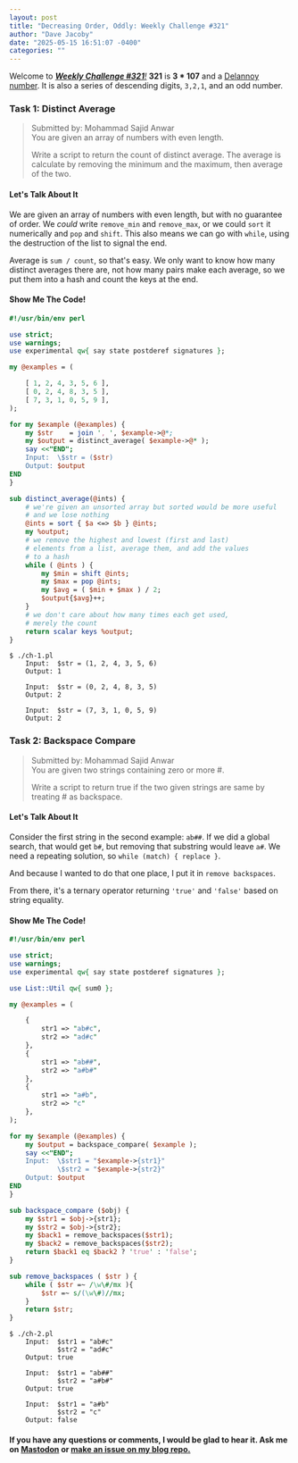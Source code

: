 ```yaml
---
layout: post
title: "Decreasing Order, Oddly: Weekly Challenge #321"
author: "Dave Jacoby"
date: "2025-05-15 16:51:07 -0400"
categories: ""
---
```


Welcome to [_**Weekly Challenge #321**!_](https://theweeklychallenge.org/blog/perl-weekly-challenge-321/) **321** is **3 * 107** and a [Delannoy number](https://en.wikipedia.org/wiki/Delannoy_number). It is also a series of descending digits, `3,2,1`, and an odd number.

### Task 1: Distinct Average

> Submitted by: Mohammad Sajid Anwar  
> You are given an array of numbers with even length.
>
> Write a script to return the count of distinct average. The average is calculate by removing the minimum and the maximum, then average of the two.

#### Let's Talk About It

We are given an array of numbers with even length, but with no guarantee of order. We _could_ write `remove_min` and `remove_max`, or we could `sort` it numerically and `pop` and `shift`. This also means we can go with `while`, using the destruction of the list to signal the end.

Average is `sum / count`, so that's easy. We only want to know how many distinct averages there are, not how many pairs make each average, so we put them into a hash and count the keys at the end.

#### Show Me The Code!

```perl
#!/usr/bin/env perl

use strict;
use warnings;
use experimental qw{ say state postderef signatures };

my @examples = (

    [ 1, 2, 4, 3, 5, 6 ],
    [ 0, 2, 4, 8, 3, 5 ],
    [ 7, 3, 1, 0, 5, 9 ],
);

for my $example (@examples) {
    my $str    = join ', ', $example->@*;
    my $output = distinct_average( $example->@* );
    say <<"END";
    Input:  \$str = ($str)
    Output: $output
END
}

sub distinct_average(@ints) {
    # we're given an unsorted array but sorted would be more useful
    # and we lose nothing
    @ints = sort { $a <=> $b } @ints;
    my %output;
    # we remove the highest and lowest (first and last)
    # elements from a list, average them, and add the values
    # to a hash
    while ( @ints ) {
        my $min = shift @ints;
        my $max = pop @ints;
        my $avg = ( $min + $max ) / 2;
        $output{$avg}++;
    }
    # we don't care about how many times each get used,
    # merely the count
    return scalar keys %output;
}
```

```text
$ ./ch-1.pl 
    Input:  $str = (1, 2, 4, 3, 5, 6)
    Output: 1

    Input:  $str = (0, 2, 4, 8, 3, 5)
    Output: 2

    Input:  $str = (7, 3, 1, 0, 5, 9)
    Output: 2
```

### Task 2: Backspace Compare

> Submitted by: Mohammad Sajid Anwar  
> You are given two strings containing zero or more #.
>
> Write a script to return true if the two given strings are same by treating # as backspace.

#### Let's Talk About It

Consider the first string in the second example: `ab##`. If we did a global search, that would get `b#`, but removing that substring would leave `a#`. We need a repeating solution, so `while (match) { replace }`.

And because I wanted to do that one place, I put it in `remove backspaces`.

From there, it's a ternary operator returning `'true'` and `'false'` based on string equality.

#### Show Me The Code!

```perl
#!/usr/bin/env perl

use strict;
use warnings;
use experimental qw{ say state postderef signatures };

use List::Util qw{ sum0 };

my @examples = (

    {
        str1 => "ab#c",
        str2 => "ad#c"
    },
    {
        str1 => "ab##",
        str2 => "a#b#"
    },
    {
        str1 => "a#b",
        str2 => "c"
    },
);

for my $example (@examples) {
    my $output = backspace_compare( $example );
    say <<"END";
    Input:  \$str1 = "$example->{str1}"
            \$str2 = "$example->{str2}"
    Output: $output
END
}

sub backspace_compare ($obj) {
    my $str1 = $obj->{str1};
    my $str2 = $obj->{str2};
    my $back1 = remove_backspaces($str1);
    my $back2 = remove_backspaces($str2);
    return $back1 eq $back2 ? 'true' : 'false';
}

sub remove_backspaces ( $str ) {
    while ( $str =~ /\w\#/mx ){
        $str =~ s/(\w\#)//mx;
    }
    return $str;
}
```

```text
$ ./ch-2.pl 
    Input:  $str1 = "ab#c"
            $str2 = "ad#c"
    Output: true

    Input:  $str1 = "ab##"
            $str2 = "a#b#"
    Output: true

    Input:  $str1 = "a#b"
            $str2 = "c"
    Output: false
```

#### If you have any questions or comments, I would be glad to hear it. Ask me on [Mastodon](https://mastodon.xyz/@jacobydave) or [make an issue on my blog repo.](https://github.com/jacoby/jacoby.github.io)
